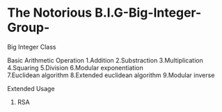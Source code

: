 # The Notorious B.I.G-Big-Integer-Group-

Big Integer Class 

Basic Arithmetic Operation
1.Addition
2.Substraction
3.Multiplication
4.Squaring
5.Division
6.Modular exponentiation	
7.Euclidean algorithm
8.Extended euclidean algorithm
9.Modular inverse

Extended Usage
1. RSA
